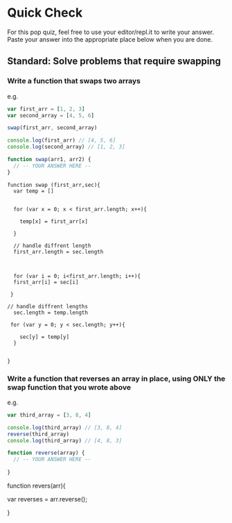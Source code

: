 # Quick Check

For this pop quiz, feel free to use your editor/repl.it to write your answer.
Paste your answer into the appropriate place below when you are done.

## Standard: Solve problems that require swapping

### Write a function that swaps two arrays

e.g.
```js
var first_arr = [1, 2, 3]
var second_array = [4, 5, 6]

swap(first_arr, second_array)

console.log(first_arr) // [4, 5, 6]
console.log(second_array) // [1, 2, 3]
```

```js
function swap(arr1, arr2) {
  // -- YOUR ANSWER HERE --
}
```
```
function swap (first_arr,sec){
  var temp = []
  

  for (var x = 0; x < first_arr.length; x++){

    temp[x] = first_arr[x]
  
  }
  
  // handle diffrent length
  first_arr.length = sec.length

  

  for (var i = 0; i<first_arr.length; i++){
  first_arr[i] = sec[i]

 }

// handle diffrent lengths
  sec.length = temp.length

 for (var y = 0; y < sec.length; y++){

    sec[y] = temp[y]
  }


}

```

### Write a function that reverses an array in place, using ONLY the swap function that you wrote above

e.g.
```js
var third_array = [3, 8, 4]

console.log(third_array) // [3, 8, 4]
reverse(third_array)
console.log(third_array) // [4, 8, 3]
```

```js
function reverse(array) {
  // -- YOUR ANSWER HERE --
  
}
```
function revers(arr){
  
var reverses = arr.reverse();
  

  
}
